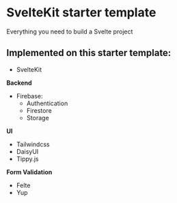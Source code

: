 # SvelteKit starter template

Everything you need to build a Svelte project

## Implemented on this starter template:

- SvelteKit

**Backend**
- Firebase:
  - Authentication
  - Firestore
  - Storage

**UI**
- Tailwindcss
- DaisyUI
- Tippy.js

**Form Validation**
- Felte
- Yup
